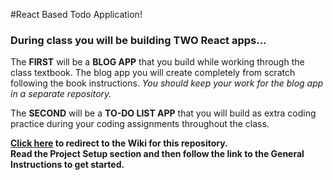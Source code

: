 #React Based Todo Application!  

### During class you will be building **TWO** React apps...

The **FIRST** will be a **BLOG APP** that you build while working through the class textbook.
The blog app you will create completely from scratch following the book instructions.  _You should keep your work for the blog app in a separate repository._  

The **SECOND** will be a **TO-DO LIST APP** that you will build as extra coding practice during your coding assignments throughout the class.  

**[Click here](https://github.com/Code-the-Dream-School/react/wiki) to redirect to the Wiki for this repository.  
Read the Project Setup section and then follow the link to the General Instructions to get started.**
